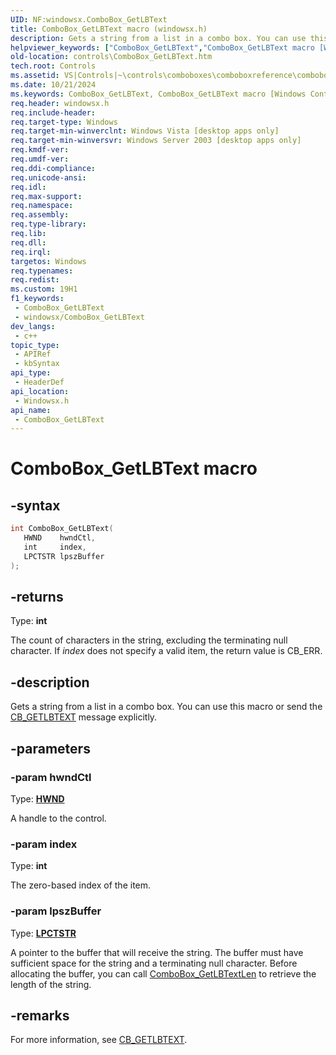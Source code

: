 ```yaml
---
UID: NF:windowsx.ComboBox_GetLBText
title: ComboBox_GetLBText macro (windowsx.h)
description: Gets a string from a list in a combo box. You can use this macro or send the CB_GETLBTEXT message explicitly.
helpviewer_keywords: ["ComboBox_GetLBText","ComboBox_GetLBText macro [Windows Controls]","_win32_ComboBox_GetLBText","_win32_ComboBox_GetLBText_cpp","controls.ComboBox_GetLBText","controls._win32_ComboBox_GetLBText","windowsx/ComboBox_GetLBText"]
old-location: controls\ComboBox_GetLBText.htm
tech.root: Controls
ms.assetid: VS|Controls|~\controls\comboboxes\comboboxreference\comboboxmacros\combobox_getlbtext.htm
ms.date: 10/21/2024
ms.keywords: ComboBox_GetLBText, ComboBox_GetLBText macro [Windows Controls], _win32_ComboBox_GetLBText, _win32_ComboBox_GetLBText_cpp, controls.ComboBox_GetLBText, controls._win32_ComboBox_GetLBText, windowsx/ComboBox_GetLBText
req.header: windowsx.h
req.include-header: 
req.target-type: Windows
req.target-min-winverclnt: Windows Vista [desktop apps only]
req.target-min-winversvr: Windows Server 2003 [desktop apps only]
req.kmdf-ver: 
req.umdf-ver: 
req.ddi-compliance: 
req.unicode-ansi: 
req.idl: 
req.max-support: 
req.namespace: 
req.assembly: 
req.type-library: 
req.lib: 
req.dll: 
req.irql: 
targetos: Windows
req.typenames: 
req.redist: 
ms.custom: 19H1
f1_keywords:
 - ComboBox_GetLBText
 - windowsx/ComboBox_GetLBText
dev_langs:
 - c++
topic_type:
 - APIRef
 - kbSyntax
api_type:
 - HeaderDef
api_location:
 - Windowsx.h
api_name:
 - ComboBox_GetLBText
---
```


# ComboBox_GetLBText macro

## -syntax

```cpp
int ComboBox_GetLBText(
   HWND    hwndCtl,
   int     index,
   LPCTSTR lpszBuffer
);
```

## -returns

Type: **int**

The count of characters in the string, excluding the terminating null character. If <i>index</i> does not specify a valid item, the return value is CB_ERR.


## -description

Gets a string from a list in a combo box. You can use this macro or send the <a href="/windows/desktop/Controls/cb-getlbtext">CB_GETLBTEXT</a> message explicitly.

## -parameters

### -param hwndCtl

Type: <b><a href="/windows/desktop/WinProg/windows-data-types">HWND</a></b>

A handle to the control.

### -param index

Type: <b>int</b>

The zero-based index of the item.

### -param lpszBuffer

Type: <b><a href="/windows/desktop/WinProg/windows-data-types">LPCTSTR</a></b>

A pointer to the buffer that will receive the string. The buffer must have sufficient space for the string and a terminating null character. Before allocating the buffer, you can call <a href="/windows/desktop/api/windowsx/nf-windowsx-combobox_getlbtextlen">ComboBox_GetLBTextLen</a> to retrieve the length of the string.

## -remarks

For more information, see <a href="/windows/desktop/Controls/cb-getlbtext">CB_GETLBTEXT</a>.
